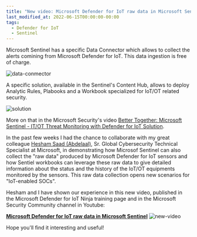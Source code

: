 ```yaml
---
title: "New video: Microsoft Defender for IoT raw data in Microsoft Sentinel"
last_modified_at: 2022-06-15T00:00:00-00:00
tags:
  - Defender for IoT
  - Sentinel
---
```


Microsoft Sentinel has a specific Data Connector which allows to collect the alerts comining from Microsoft Defender for IoT. This data ingestion is free of charge.

![data-conmector](https://raw.githubusercontent.com/stefanpems/stefanpems.github.io/master/assets/2022-06-15-Video%20-%20Microsoft%20Defender%20for%20IoT%20raw%20data%20in%20Microsoft%20Sentinel/data-connector.png)

A specific solution, available in the Sentinel's Content Hub, allows to deploy Analytic Rules, Plabooks and a Workbook specialized for IoT/OT related security.

![solution](https://raw.githubusercontent.com/stefanpems/stefanpems.github.io/master/assets/2022-06-15-Video%20-%20Microsoft%20Defender%20for%20IoT%20raw%20data%20in%20Microsoft%20Sentinel/solution.png)

More on that in the Microsoft Security's video [Better Together: Microsoft Sentinel - IT/OT Threat Monitoring with Defender for IoT Solution](https://www.youtube.com/watch?v=3BLlhaxANJA%C2%A0&feature=youtu.be).

In the past few weeks I had the chance to collaborate with my great colleague [Hesham Saad (Abdelaal)](https://www.linkedin.com/in/hesham-saad-abdelaal-27b81313/), Sr. Global Cybersecurity Technical Specialist at Microsoft, in demonstrating how Microsof Sentinel can also collect the "raw data" produced by Microsoft Defender for IoT sensors and how Sentiel workbooks can leverage these raw data to give detailed information about the status and the history of the IoT/OT equipments monitored by the sensors. This raw data collection opens new scenarios for "IoT-enabled SOCs".

Hesham and I have shown our experience in this new video, published in the Microsoft Defender for IoT Ninja training page and in the Microsoft Security Community channel in Youtube:

**[Microsoft Defender for IoT raw data in Microsoft Sentinel](https://www.youtube.com/watch?v=TaYPUkHALFA&t=2s)**
![new-video](https://raw.githubusercontent.com/stefanpems/stefanpems.github.io/master/assets/2022-06-15-Video%20-%20Microsoft%20Defender%20for%20IoT%20raw%20data%20in%20Microsoft%20Sentinel/new-video.png)

Hope you'll find it interesting and useful!
